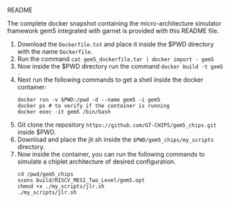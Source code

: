 README

The complete docker snapshot containing the micro-architecture simulator framework gem5 integrated with garnet is provided with this README file.

1. Download the `Dockerfile.txt` and place it inside the $PWD directory with the name `Dockerfile`.
2. Run the command `cat gem5_dockerfile.tar | docker import - gem5`
3. Now inside the $PWD directory run the command `docker build -t gem5 .`
4. Next run the following commands to get a shell inside the docker container:
    ```
    docker run -v $PWD:/pwd -d --name gem5 -i gem5
    docker ps # to verify if the container is running
    docker exec -it gem5 /bin/bash
    ```
5. Git clone the repository `https://github.com/GT-CHIPS/gem5_chips.git` inside $PWD.
6. Download and place the jlr.sh inside the `$PWD/gem5_chips/my_scripts` directory.
7. Now inside the container, you can run the following commands to simulate a chiplet architecture of desired configuration.
    ```
    cd /pwd/gem5_chips
    scons build/RISCV_MESI_Two_Level/gem5.opt
    chmod +x ./my_scripts/jlr.sh
    ./my_scripts/jlr.sh
    ```
